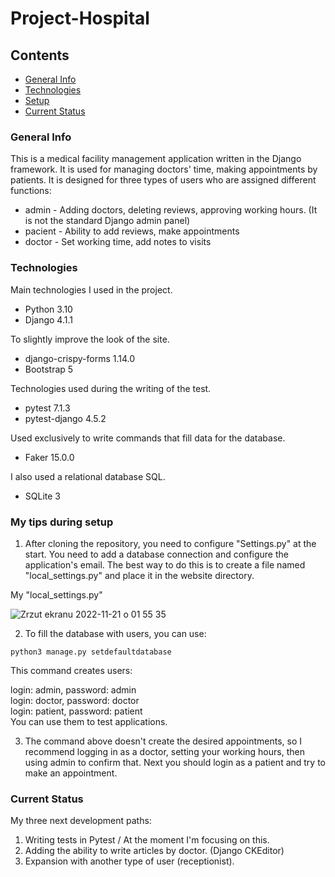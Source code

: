 # Project-Hospital

## Contents
* [General Info](#general-info)
* [Technologies](#technologies)
* [Setup](#setup)
* [Current Status](#current-status)

### General Info
This is a medical facility management application written in the Django framework. It is used for managing doctors' time, making appointments by patients. 
It is designed for three types of users who are assigned different functions:
- admin - Adding doctors, deleting reviews, approving working hours. (It is not the standard Django admin panel)
- pacient - Ability to add reviews, make appointments 
- doctor - Set working time, add notes to visits
### Technologies
Main technologies I used in the project.
* Python 3.10
* Django 4.1.1 

To slightly improve the look of the site.
* django-crispy-forms 1.14.0
* Bootstrap 5

Technologies used during the writing of the test.
* pytest 7.1.3
* pytest-django 4.5.2

Used exclusively to write commands that fill data for the database.
* Faker 15.0.0 

I also used a relational database SQL.
* SQLite 3
### My tips during setup
1. After cloning the repository, you need to configure "Settings.py" at the start. You need to add a database connection and configure the application's email. The best way to do this is to create a file named "local_settings.py" and place it in the website directory. 

My "local_settings.py"

![Zrzut ekranu 2022-11-21 o 01 55 35](https://user-images.githubusercontent.com/102543225/202936976-fad4f0e8-b77d-4ccd-bf3a-74f403b1d0a6.png)

2. To fill the database with users, you can use:
```
python3 manage.py setdefaultdatabase
```
This command creates users:

login: admin, password: admin<br />
login: doctor, password: doctor<br />
login: patient, password: patient<br />
You can use them to test applications.

3. The command above doesn't create the desired appointments, so I recommend logging in as a doctor, setting your working hours, then using admin to confirm that. Next you should login as a patient and try to make an appointment.

### Current Status
My three next development paths:
1. Writing tests in Pytest / At the moment I'm focusing on this.
2. Adding the ability to write articles by doctor. (Django CKEditor)
3. Expansion with another type of user (receptionist).
